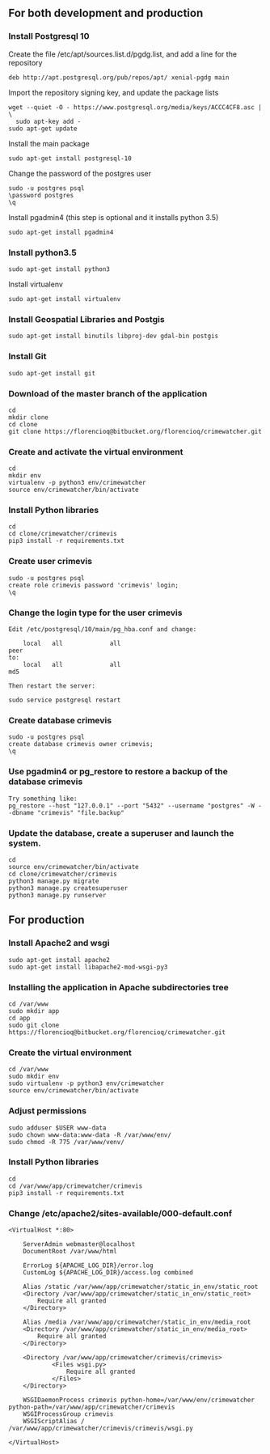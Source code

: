 ## For both development and production
### Install Postgresql 10

Create the file /etc/apt/sources.list.d/pgdg.list, and add a line for the repository

```
deb http://apt.postgresql.org/pub/repos/apt/ xenial-pgdg main
```

Import the repository signing key, and update the package lists
```
wget --quiet -O - https://www.postgresql.org/media/keys/ACCC4CF8.asc | \
  sudo apt-key add -
sudo apt-get update
```

Install the main package
```
sudo apt-get install postgresql-10
```
Change the password of the postgres user
```
sudo -u postgres psql
\password postgres
\q
```
Install pgadmin4 (this step is optional and it installs python 3.5)
```
sudo apt-get install pgadmin4
```
### Install python3.5
```
sudo apt-get install python3
```
Install virtualenv
```
sudo apt-get install virtualenv
```
### Install Geospatial Libraries and Postgis
```
sudo apt-get install binutils libproj-dev gdal-bin postgis
```
### Install Git
```
sudo apt-get install git
```
### Download of the master branch of the application
```
cd
mkdir clone
cd clone
git clone https://florencioq@bitbucket.org/florencioq/crimewatcher.git
```
### Create and activate the virtual environment
```
cd
mkdir env
virtualenv -p python3 env/crimewatcher
source env/crimewatcher/bin/activate
```
### Install Python libraries
```
cd
cd clone/crimewatcher/crimevis
pip3 install -r requirements.txt
```
### Create user crimevis
```
sudo -u postgres psql
create role crimevis password 'crimevis' login;
\q
```
### Change the login type for the user crimevis
```
Edit /etc/postgresql/10/main/pg_hba.conf and change:

    local   all             all                                     peer
to:
    local   all             all                                     md5

Then restart the server:

sudo service postgresql restart
```
### Create database crimevis
```
sudo -u postgres psql
create database crimevis owner crimevis;
\q
```
### Use pgadmin4 or pg_restore to restore a backup of the database crimevis
```
Try something like:
pg_restore --host "127.0.0.1" --port "5432" --username "postgres" -W --dbname "crimevis" "file.backup"
```
### Update the database, create a superuser and launch the system.
```
cd
source env/crimewatcher/bin/activate
cd clone/crimewatcher/crimevis
python3 manage.py migrate
python3 manage.py createsuperuser
python3 manage.py runserver
```
## For production
### Install Apache2 and wsgi
```
sudo apt-get install apache2
sudo apt-get install libapache2-mod-wsgi-py3 
```
### Installing the application in Apache subdirectories tree
```
cd /var/www
sudo mkdir app
cd app
sudo git clone https://florencioq@bitbucket.org/florencioq/crimewatcher.git
```
### Create the virtual environment
```
cd /var/www
sudo mkdir env
sudo virtualenv -p python3 env/crimewatcher
source env/crimewatcher/bin/activate
```
### Adjust permissions
```
sudo adduser $USER www-data
sudo chown www-data:www-data -R /var/www/env/    
sudo chmod -R 775 /var/www/venv/
```
### Install Python libraries
```
cd
cd /var/www/app/crimewatcher/crimevis
pip3 install -r requirements.txt
```
### Change /etc/apache2/sites-available/000-default.conf
```
<VirtualHost *:80>

	ServerAdmin webmaster@localhost
	DocumentRoot /var/www/html

	ErrorLog ${APACHE_LOG_DIR}/error.log
	CustomLog ${APACHE_LOG_DIR}/access.log combined

	Alias /static /var/www/app/crimewatcher/static_in_env/static_root
	<Directory /var/www/app/crimewatcher/static_in_env/static_root>
   		Require all granted
 	</Directory>

	Alias /media /var/www/app/crimewatcher/static_in_env/media_root
	<Directory /var/www/app/crimewatcher/static_in_env/media_root>
   		Require all granted
	</Directory>

	<Directory /var/www/app/crimewatcher/crimevis/crimevis>
    		<Files wsgi.py>
        		Require all granted
    		</Files>
	</Directory>

	WSGIDaemonProcess crimevis python-home=/var/www/env/crimewatcher python-path=/var/www/app/crimewatcher/crimevis
	WSGIProcessGroup crimevis
	WSGIScriptAlias / /var/www/app/crimewatcher/crimevis/crimevis/wsgi.py

</VirtualHost>
```
